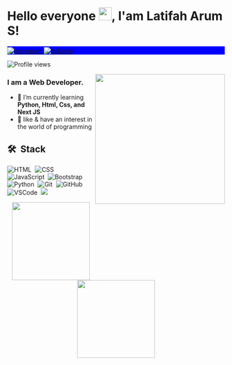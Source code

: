 <h1 align="left">Hello everyone <img src="https://raw.githubusercontent.com/kaueMarques/kaueMarques/master/hi.gif" width="30px">, I'am Latifah Arum S!</h1>
<p align="left" style="background:blue">
  <a href="https://www.instagram.com/latifaharums/?hl=id" target="_blank">
    <img align="center" src="https://img.shields.io/badge/-latifaharums-05122A?style=flat&logo=instagram" alt="instagram"/>
  </a>
  <a href="https://id.linkedin.com/in/latifaharums" target="_blank">
    <img align="center" src="https://img.shields.io/badge/-latifaharums-05122A?style=flat&logo=linkedin" alt="linkedin"/>
  </a>
</p>

<p align="left"> <img src="https://komarev.com/ghpvc/?username=latifaharums&color=blueviolet" alt="Profile views" /> </p>
<img align="right" width="300em" height="300em" src="https://github.com/birobirobiro/birobirobiro/blob/master/animation_500_kv8i962g.gif?raw=true"/>
<h3>I am a Web Developer.</h3>

- 🌱  I’m currently learning **Python, Html, Css, and Next JS**
- 🚀  like & have an interest in the world of programming

## 🛠 &nbsp;Stack
![HTML](https://img.shields.io/badge/-HTML-05122A?style=flat&logo=HTML5)&nbsp;
![CSS](https://img.shields.io/badge/-CSS-05122A?style=flat&logo=CSS3&logoColor=1572B6)&nbsp;
![JavaScript](https://img.shields.io/badge/-JavaScript-05122A?style=flat&logo=javascript)&nbsp;
![Bootstrap](https://img.shields.io/badge/-Bootstrap-05122A?style=flat&logo=bootstrap)&nbsp;
![Python](https://img.shields.io/badge/-Python-05122A?style=flat&logo=python)&nbsp;
![Git](https://img.shields.io/badge/-Git-05122A?style=flat&logo=git)&nbsp;
![GitHub](https://img.shields.io/badge/-GitHub-05122A?style=flat&logo=github)&nbsp;
![VSCode](https://img.shields.io/badge/-VSCode-05122A?style=flat&logo=visual-studio-code&logoColor=007ACC)&nbsp;
<a href="https://www.youtube.com/watch?v=dQw4w9WgXcQ"><img src="https://user-images.githubusercontent.com/73097560/115834477-dbab4500-a447-11eb-908a-139a6edaec5c.gif"></a>

<p align="center">
<a href="https://github.com/RedBlood639">
  <img height="180em" src="https://github-readme-stats-eight-theta.vercel.app/api?username=latifaharums&show_icons=true&theme=algolia&include_all_commits=true&count_private=true"/>
  <img height="180em" src="https://github-readme-stats-eight-theta.vercel.app/api/top-langs/?username=latifaharums&layout=compact&langs_count=8&theme=algolia"/>
</a>
</p>
